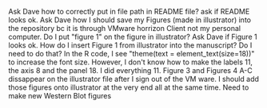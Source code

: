 Ask Dave how to correctly put in file path in README file? ask if README looks ok.
Ask Dave how I should save my Figures (made in illustrator) into the repository bc it is through VMware horrizon Client not my personal computer.
Do I put "figure 1" on the figure in illustrator?
Ask Dave if Figure 1 looks ok.
How do I insert Figure 1 from illustrator into the manuscript? Do I need to do that?
In the R code, I see "theme(text = element_text(size=18))" to increase the font size. However, I don't know how to make the labels 11, the axis 8 and the panel 18. I did everything 11. 
Figure 3 and Figures 4 A-C dissappear on the illustrator file after I sign out of the VM ware. I should add those figures onto illustrator at the very end all at the same time. 
Need to make new Western Blot figures 